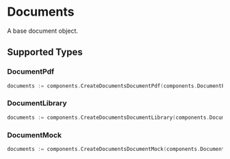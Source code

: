 # Documents

A base document object.


## Supported Types

### DocumentPdf

```go
documents := components.CreateDocumentsDocumentPdf(components.DocumentPdf{/* values here */})
```

### DocumentLibrary

```go
documents := components.CreateDocumentsDocumentLibrary(components.DocumentLibrary{/* values here */})
```

### DocumentMock

```go
documents := components.CreateDocumentsDocumentMock(components.DocumentMock{/* values here */})
```

